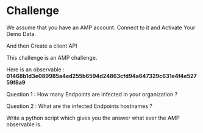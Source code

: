 # Challenge

We assume that you have an AMP account.   Connect to it and Activate Your Demo Data.

And then Create a client API

This challenge is an AMP challenge.

Here is an observable : **01468b1d3e089985a4ed255b6594d24863cfd94a647329c631e4f4e52759f8a9** 

Question 1 : How many Endpoints are infected in your organization ?

Question 2 : What are the infected Endpoints hostnames ?

Write a python script which gives you the answer what ever the AMP observable is.


